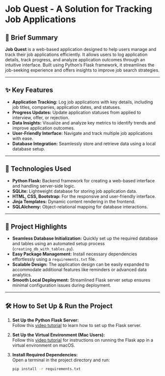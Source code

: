 # Job Quest - A Solution for Tracking Job Applications  

## 📄 Brief Summary  
**Job Quest** is a web-based application designed to help users manage and track their job applications efficiently. It allows users to log application details, track progress, and analyze application outcomes through an intuitive interface. Built using Python’s Flask framework, it streamlines the job-seeking experience and offers insights to improve job search strategies.

---

## ✨ Key Features  
- **Application Tracking:** Log job applications with key details, including job titles, companies, application dates, and statuses.  
- **Progress Updates:** Update application statuses from applied to interview, offer, or rejection.  
- **Data Insights:** Visualize and analyze key metrics to identify trends and improve application outcomes.  
- **User-Friendly Interface:** Navigate and track multiple job applications with ease.  
- **Database Integration:** Seamlessly store and retrieve data using a local database setup.

---

## 🔧 Technologies Used  
- **Python Flask:** Backend framework for creating a web-based interface and handling server-side logic.  
- **SQLite:** Lightweight database for storing job application data.  
- **HTML, CSS, Bootstrap:** For the responsive and user-friendly interface.  
- **Jinja Templates:** Dynamic content rendering in the frontend.  
- **SQLAlchemy:** Object-relational mapping for database interactions.

---

## 🚀 Project Highlights  
- **Seamless Database Initialization:** Quickly set up the required database and tables using an automated setup process (`creating_db_with_tables.py`).  
- **Easy Package Management:** Install necessary dependencies effortlessly using a `requirements.txt` file.  
- **Scalable Design:** The application design can be easily expanded to accommodate additional features like reminders or advanced data analytics.  
- **Smooth Local Deployment:** Streamlined Flask server setup ensures minimal configuration issues during deployment.

---

## 🛠️ How to Set Up & Run the Project  

1. **Set Up the Python Flask Server:**  
   Follow this [video tutorial](https://www.youtube.com/watch?v=MKG5BpZbOa4) to learn how to set up the Flask server.  
   
2. **Set Up the Virtual Environment (Mac Users):**  
   Follow this [video tutorial](https://www.youtube.com/watch?v=0hInltB9QNY) for instructions on running the Flask app in a virtual environment on macOS.  

3. **Install Required Dependencies:**  
   Open a terminal in the project directory and run:  
   ```bash
   pip install -r requirements.txt
